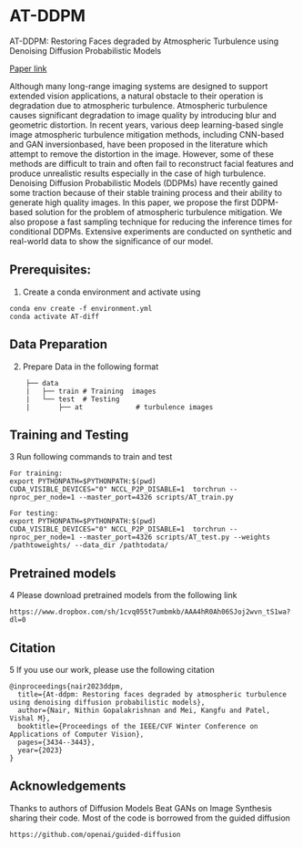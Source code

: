 # AT-DDPM
AT-DDPM: Restoring Faces degraded by Atmospheric Turbulence using Denoising Diffusion Probabilistic Models

[Paper link](https://arxiv.org/pdf/2208.11284.pdf)

Although many long-range imaging systems are designed to support extended vision applications, a natural
obstacle to their operation is degradation due to atmospheric turbulence. Atmospheric turbulence causes significant degradation to image quality by introducing blur
and geometric distortion. In recent years, various deep
learning-based single image atmospheric turbulence mitigation methods, including CNN-based and GAN inversionbased, have been proposed in the literature which attempt
to remove the distortion in the image. However, some of
these methods are difficult to train and often fail to reconstruct facial features and produce unrealistic results especially in the case of high turbulence. Denoising Diffusion Probabilistic Models (DDPMs) have recently gained
some traction because of their stable training process and
their ability to generate high quality images. In this paper,
we propose the first DDPM-based solution for the problem of atmospheric turbulence mitigation. We also propose a fast sampling technique for reducing the inference
times for conditional DDPMs. Extensive experiments are
conducted on synthetic and real-world data to show the
significance of our model. 

## Prerequisites:
1. Create a conda environment and activate using 
```
conda env create -f environment.yml
conda activate AT-diff
```
## Data Preparation
2. Prepare Data in the following format
```
    ├── data 
    |   ├── train # Training  images
    |   └── test  # Testing
    |       ├── at             # turbulence images 
```
## Training and Testing
3 Run following commands to train and test 
```
For training:
export PYTHONPATH=$PYTHONPATH:$(pwd)
CUDA_VISIBLE_DEVICES="0" NCCL_P2P_DISABLE=1  torchrun --nproc_per_node=1 --master_port=4326 scripts/AT_train.py 

For testing:
export PYTHONPATH=$PYTHONPATH:$(pwd)
CUDA_VISIBLE_DEVICES="0" NCCL_P2P_DISABLE=1  torchrun --nproc_per_node=1 --master_port=4326 scripts/AT_test.py --weights /pathtoweights/ --data_dir /pathtodata/
```
## Pretrained models
4 Please download pretrained models from the following link
```
https://www.dropbox.com/sh/1cvq055t7umbmkb/AAA4hR0Ah06SJoj2wvn_tS1wa?dl=0
```
## Citation
5 If you use our work, please use the following citation
```
@inproceedings{nair2023ddpm,
  title={At-ddpm: Restoring faces degraded by atmospheric turbulence using denoising diffusion probabilistic models},
  author={Nair, Nithin Gopalakrishnan and Mei, Kangfu and Patel, Vishal M},
  booktitle={Proceedings of the IEEE/CVF Winter Conference on Applications of Computer Vision},
  pages={3434--3443},
  year={2023}
}
```

## Acknowledgements
Thanks to authors of Diffusion Models Beat GANs on Image Synthesis sharing their code. Most of the code is borrowed from the guided diffusion
```
https://github.com/openai/guided-diffusion
```
